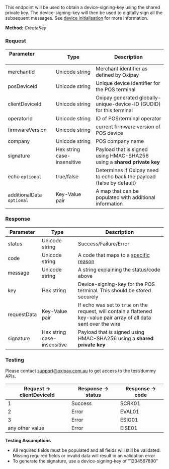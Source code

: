 This endpoint will be used to obtain a device-signing-key using the shared private key. The device-signing-key will then be used to digitally sign all the subsequent messages. See <a href="/security/device_initialisation/">device initialisation</a> for more information.

**Method:** *CreateKey*

<h3>Request</h3>

Parameter &nbsp; &nbsp; &nbsp; &nbsp; &nbsp;&nbsp; &nbsp; &nbsp; &nbsp; &nbsp;&nbsp;| Type | Description
----------|------|-------------
merchantId | Unicode string | Merchant identifier as defined by Oxipay
posDeviceId | Unicode string | Unique device identifier for the POS terminal
clientDeviceId | Unicode string | Oxipay generated globally-unique-device-ID (GUDID) for this terminal
operatorId | Unicode string | ID of POS/terminal operator
firmwareVersion | Unicode string | current firmware version of POS device
company | Unicode string | POS company name
signature | Hex string case-insensitive | Payload that is signed using HMAC-SHA256 using a **shared private key**
echo <code class="optional">optional</code> | true/false | Determines if Oxipay need to echo back the payload (false by default)
additionalData <code class="optional">optional</code> | Key-Value pair | A map that can be populated with additional information

<h3>Response</h3>

Parameter | Type | Description
----------|------|-------------
status | Unicode string | Success/Failure/Error
code | Unicode string | A code that maps to a <a href="/api_information/status_codes/">specific reason</a>
message | Unicode string | A string explaining the status/code above
key | Hex string | Device-signing-key for the POS terminal. This should be stored securely
requestData | Key-Value pair | If echo was set to <code>true</code> on the request, will contain a flattened key-value pair array of all data sent over the wire
signature | Hex string case-insensitive | Payload that is signed using HMAC-SHA256 using a **shared private key**

<h3>Testing</h3>

Please contact <a href="mailto:support@oxipay.com.au">support@oxipay.com.au</a> to get access to the test/dummy APIs.

Request -> clientDeviceId | Response -> status | Response -> code
-----------|-----------|-----------
1 | Success | SCRK01
2 | Error | EVAL01
3 | Error | ESIG01
any other value | Error | EISE01

**Testing Assumptions**

* All required fields must be populated and all fields will still be validated. Missing required fields or invalid data will result in an validation error
* To generate the signature, use a device-signing-key of "1234567890"

